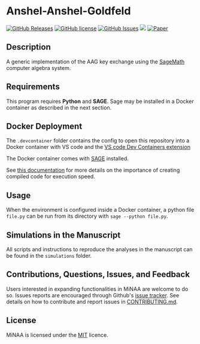# Anshel-Anshel-Goldfeld

[![GitHub Releases](https://img.shields.io/github/v/release/reednel/aag?display_name=tag)](https://github.com/reednel/aag/releases) [![GitHub license](https://img.shields.io/github/license/reednel/aag)](https://github.com/reednel/aag/blob/main/LICENCE) [![GitHub Issues](https://img.shields.io/github/issues/reednel/aag)](https://github.com/reednel/aag/issues) ![ ](https://img.shields.io/github/languages/code-size/reednel/aag) [![Paper](https://img.shields.io/badge/paper-pdf-blueviolet)](https://github.com/reednel/aag/blob/paper/main.pdf)

## Description

A generic implementation of the AAG key exchange using the [SageMath](https://www.sagemath.org/) computer algebra system.

## Requirements

This program requires **Python** and **SAGE**. Sage may be installed in a Docker container as described in the next section.

## Docker Deployment

The `.devcontainer` folder contains the config to open this repository into a Docker container with VS code and the [VS code Dev Containers extension](https://code.visualstudio.com/docs/devcontainers/containers)

The Docker container comes with [SAGE](https://www.sagemath.org/) installed.

See [this documentation](https://doc.sagemath.org/html/en/tutorial/programming.html) for more details on the importance of creating compiled code for execution speed.

## Usage

When the environment is configured inside a Docker container, a python file `file.py` can be run from its directory with `sage --python file.py`.

## Simulations in the Manuscript

All scripts and instructions to reproduce the analyses in the manuscript can be found in the `simulations` folder.

## Contributions, Questions, Issues, and Feedback

Users interested in expanding functionalities in MiNAA are welcome to do so. Issues reports are encouraged through Github's [issue tracker](https://github.com/reednel/aag/issues). See details on how to contribute and report issues in [CONTRIBUTING.md](https://github.com/reednel/aag/blob/master/CONTRIBUTING.md).

## License

MiNAA is licensed under the [MIT](https://opensource.org/licenses/MIT) licence.
